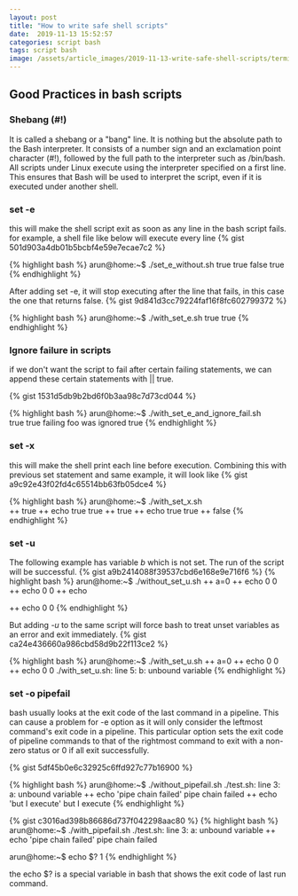 ```yaml
---
layout: post
title: "How to write safe shell scripts"
date:  2019-11-13 15:52:57
categories: script bash
tags: script bash
image: /assets/article_images/2019-11-13-write-safe-shell-scripts/terminal.jpg
---
```

## Good Practices in bash scripts


### Shebang (#!)

It is called a shebang or a "bang" line. It is nothing but the absolute path to the Bash interpreter. It consists of a number sign and an exclamation point character (#!), followed by the full path to the interpreter such as /bin/bash. All scripts under Linux execute using the interpreter specified on a first line.
This ensures that Bash will be used to interpret the script, even if it is executed under another shell.

### set -e

this will make the shell script exit as soon as any line in the bash script fails.
for example, a shell file like below will execute every line
{% gist 501d903a4db01b5bcbf4e59e7ecae7c2 %}

{% highlight bash %}
arun@home:~$ ./set_e_without.sh 
true
true
false
true
{% endhighlight %}

After adding set -e, it will stop executing after the line that fails, in this case the one that returns false.
{% gist 9d841d3cc79224faf16f8fc602799372 %}

{% highlight bash %}
arun@home:~$ ./with_set_e.sh 
true
true
{% endhighlight %}

### Ignore failure in scripts
if we don't want the script to fail after certain failing statements, we can append these certain statements with || true.

{% gist 1531d5db9b2bd6f0b3aa98c7d73cd044 %}

{% highlight bash %}
arun@home:~$ ./with_set_e_and_ignore_fail.sh           
true
true
failing foo was ignored
true
{% endhighlight %}

### set -x

this will make the shell print each line before execution. Combining this with previous set statement and same example, it will look like
{% gist a9c92e43f02fd4c65514bb63fb05dce4 %}

{% highlight bash %}
arun@home:~$ ./with_set_x.sh           
++ true
++ echo true
true
++ true
++ echo true
true
++ false
{% endhighlight %}

### set -u

The following example has variable *b* which is not set. The run of the script will be successful.
{% gist a9b2414088f39537cbd6e168e9e716f6 %}
{% highlight bash %}
arun@home:~$ ./without_set_u.sh 
++ a=0
++ echo 0
0
++ echo 0
0
++ echo

++ echo 0
0
{% endhighlight %}

But adding *-u* to the same script will force bash to treat unset variables as an error and exit immediately.
{% gist ca24e436660a986cbd58d9b22f113ce2 %}

{% highlight bash %}
arun@home:~$ ./with_set_u.sh 
++ a=0
++ echo 0
0
++ echo 0
0
./with_set_u.sh: line 5: b: unbound variable
{% endhighlight %}

### set -o pipefail

bash usually looks at the exit code of the last command in a pipeline. This can cause a problem for -e option as it will only consider the leftmost command's exit code in a pipeline.
This particular option sets the exit code of pipeline commands to that of the rightmost command to exit with a non-zero status or 0 if all exit successfully.

{% gist 5df45b0e6c32925c6ffd927c77b16900 %}

{% highlight bash %}
arun@home:~$ ./without_pipefail.sh 
./test.sh: line 3: a: unbound variable
++ echo 'pipe chain failed'
pipe chain failed
++ echo 'but I execute'
but I execute
{% endhighlight %}

{% gist c3016ad398b86686d737f042298aac80 %}
{% highlight bash %}
arun@home:~$ ./with_pipefail.sh 
./test.sh: line 3: a: unbound variable
++ echo 'pipe chain failed'
pipe chain failed

arun@home:~$ echo $?
1
{% endhighlight %}

the echo $? is a special variable in bash that shows the exit code of last run command.




